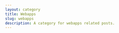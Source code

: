 ```yaml
---
layout: category
title: Webapps
slug: webapps
description: A category for webapps related posts.
---
```

